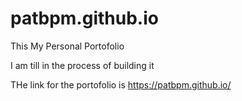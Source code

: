 # patbpm.github.io

This My Personal Portofolio

I am till in the process of building it

THe link for the portofolio is https://patbpm.github.io/

